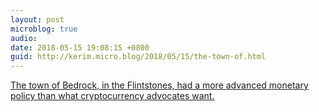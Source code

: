 ```yaml
---
layout: post
microblog: true
audio: 
date: 2018-05-15 19:08:15 +0800
guid: http://kerim.micro.blog/2018/05/15/the-town-of.html
---
```

[The town of Bedrock, in the Flintstones, had a more advanced monetary policy than what cryptocurrency advocates want.](https://ftalphaville.ft.com/2018/05/14/1526270400000/Stop-getting-The-Flintstones-wrong/)
